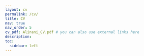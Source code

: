 ```yaml
---
layout: cv
permalink: /cv/
title: CV
nav: true
nav_order: 5
cv_pdf: Alinani_CV.pdf # you can also use external links here
description:
toc:
  sidebar: left
---
```

